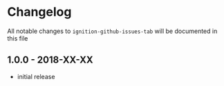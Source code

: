 # Changelog

All notable changes to `ignition-github-issues-tab` will be documented in this file

## 1.0.0 - 2018-XX-XX

- initial release
